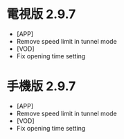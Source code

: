 # 電視版 2.9.7

* [APP]
* Remove speed limit in tunnel mode
* [VOD]
* Fix opening time setting

# 手機版 2.9.7

* [APP]
* Remove speed limit in tunnel mode
* [VOD]
* Fix opening time setting